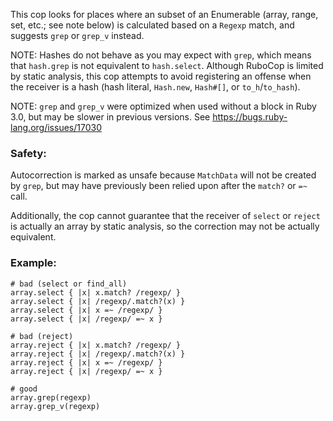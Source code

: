 This cop looks for places where an subset of an Enumerable (array,
range, set, etc.; see note below) is calculated based on a `Regexp`
match, and suggests `grep` or `grep_v` instead.

NOTE: Hashes do not behave as you may expect with `grep`, which
means that `hash.grep` is not equivalent to `hash.select`. Although
RuboCop is limited by static analysis, this cop attempts to avoid
registering an offense when the receiver is a hash (hash literal,
`Hash.new`, `Hash#[]`, or `to_h`/`to_hash`).

NOTE: `grep` and `grep_v` were optimized when used without a block
in Ruby 3.0, but may be slower in previous versions.
See https://bugs.ruby-lang.org/issues/17030

### Safety:

Autocorrection is marked as unsafe because `MatchData` will
not be created by `grep`, but may have previously been relied
upon after the `match?` or `=~` call.

Additionally, the cop cannot guarantee that the receiver of
`select` or `reject` is actually an array by static analysis,
so the correction may not be actually equivalent.

### Example:
    # bad (select or find_all)
    array.select { |x| x.match? /regexp/ }
    array.select { |x| /regexp/.match?(x) }
    array.select { |x| x =~ /regexp/ }
    array.select { |x| /regexp/ =~ x }

    # bad (reject)
    array.reject { |x| x.match? /regexp/ }
    array.reject { |x| /regexp/.match?(x) }
    array.reject { |x| x =~ /regexp/ }
    array.reject { |x| /regexp/ =~ x }

    # good
    array.grep(regexp)
    array.grep_v(regexp)